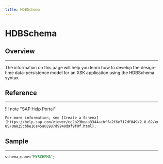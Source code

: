 ```yaml
---
title: HDBSchema
---
```


HDBSchema
===

## Overview
---

The information on this page will help you learn how to develop the design-time data-persistence model for an XSK application using the HDBSchema syntax.

## Reference
---

!!! note "SAP Help Portal"

    For more information, see [Create a Schema](https://help.sap.com/viewer/cc2b23beaa3344aebffa2f6e717df049/2.0.02/en-US/8a825cbbe16a45a08987d9940d9f9f0f.html).

## Sample
---

```sql
schema_name="MYSCHEMA";
```
